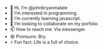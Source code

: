 - 👋 Hi, I’m @johnbryanmalate
- 👀 I’m interested in programming.
- 🌱 I’m currently learning javascript.
- 💞️ I’m looking to collaborate on my porfolio.
- 📫 How to reach me: Via messenger.
- 😄 Pronouns: Bry.
- ⚡ Fun fact: Life is a full of choice.

<!---
johnbryanmalate/johnbryanmalate is a ✨ special ✨ repository because its `README.md` (this file) appears on your GitHub profile.
You can click the Preview link to take a look at your changes.
--->
